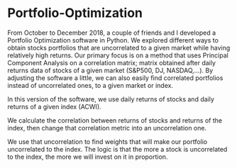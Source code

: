 # Portfolio-Optimization
From October to December 2018, a couple of friends and I developed a Portfolio Optimization software in Python. We explored different ways to obtain stocks portfolios that are uncorrelated to  a given market while having relatively high returns. Our primary focus is on a method that uses Principal Component Analysis on a correlation matrix; matrix obtained after daily returns data of stocks of a given market (S&amp;P500, DJ, NASDAQ,…). By adjusting the software a little, we can also easily find correlated portfolios instead of uncorrelated ones, to a given market or index.

In this version of the software, we use daily returns of stocks and daily returns of a given index (ACWI). 

We calculate the correlation between returns of stocks and returns of the index, 
then change that correlation metric into an uncorrelation one. 

We use that uncorrelation to find weights that will make our portfolio uncorrelated to the index. 
The logic is that the more a stock is uncorrelated to the index, the more we will invest on it in proportion. 
